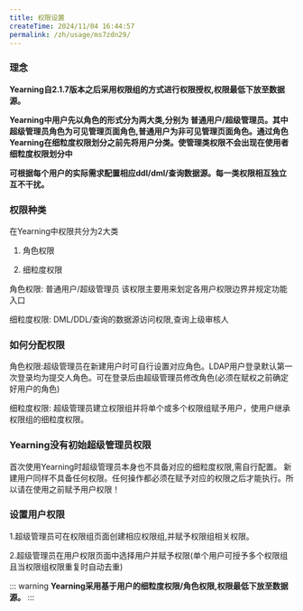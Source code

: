```yaml
---
title: 权限设置
createTime: 2024/11/04 16:44:57
permalink: /zh/usage/ms7zdn29/
---
```


### 理念

**Yearning自2.1.7版本之后采用权限组的方式进行权限授权,权限最低下放至数据源。** 

**Yearning中用户先以角色的形式分为两大类,分别为 普通用户/超级管理员。其中超级管理员角色为可见管理页面角色,普通用户为非可见管理页面角色。通过角色Yearning在细粒度权限划分之前先将用户分类。使管理类权限不会出现在使用者细粒度权限划分中** 

**可根据每个用户的实际需求配置相应ddl/dml/查询数据源。每一类权限相互独立互不干扰。**

### 权限种类

在Yearning中权限共分为2大类

1. 角色权限

2. 细粒度权限

角色权限: 普通用户/超级管理员  该权限主要用来划定各用户权限边界并规定功能入口

细粒度权限: DML/DDL/查询的数据源访问权限,查询上级审核人

### 如何分配权限

角色权限:超级管理员在新建用户时可自行设置对应角色。LDAP用户登录默认第一次登录均为提交人角色。可在登录后由超级管理员修改角色(必须在赋权之前确定好用户的角色)

细粒度权限: 超级管理员建立权限组并将单个或多个权限组赋予用户，使用户继承权限组的细粒度权限。

### Yearning没有初始超级管理员权限

首次使用Yearning时超级管理员本身也不具备对应的细粒度权限,需自行配置。 新建用户同样不具备任何权限。任何操作都必须在赋予对应的权限之后才能执行。所以请在使用之前赋予用户权限！

### 设置用户权限

1.超级管理员可在权限组页面创建相应权限组,并赋予权限组相关权限。

2.超级管理员在用户权限页面中选择用户并赋予权限(单个用户可授予多个权限组且当权限组权限重复时自动去重)


::: warning
**Yearning采用基于用户的细粒度权限/角色权限,权限最低下放至数据源。** 
:::